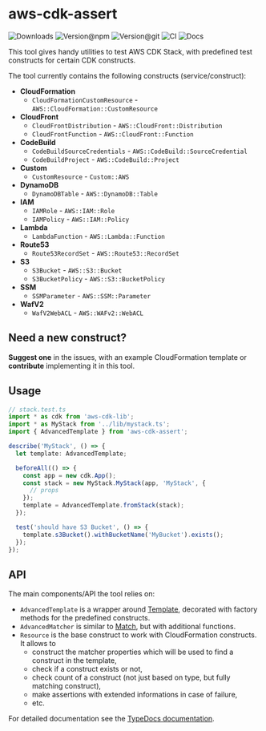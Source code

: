 # aws-cdk-assert

![Downloads](https://img.shields.io/npm/dw/aws-cdk-assert?style=flat-square) ![Version@npm](https://img.shields.io/npm/v/aws-cdk-assert?label=version%40npm&style=flat-square) ![Version@git](https://img.shields.io/github/package-json/v/szikszail/aws-cdk-assert/main?label=version%40git&style=flat-square) ![CI](https://img.shields.io/github/workflow/status/szikszail/aws-cdk-assert/CI/main?label=ci&style=flat-square) ![Docs](https://img.shields.io/github/workflow/status/szikszail/aws-cdk-assert/Docs/main?label=docs&style=flat-square)

This tool gives handy utilities to test AWS CDK Stack, with predefined test constructs for certain CDK constructs.

The tool currently contains the following constructs (service/construct):

* **CloudFormation**
  + `CloudFormationCustomResource` - `AWS::CloudFormation::CustomResource`
* **CloudFront**
  + `CloudFrontDistribution` - `AWS::CloudFront::Distribution`
  + `CloudFrontFunction` - `AWS::CloudFront::Function`
* **CodeBuild**
  + `CodeBuildSourceCredentials` - `AWS::CodeBuild::SourceCredential`
  + `CodeBuildProject` - `AWS::CodeBuild::Project`
* **Custom**
  + `CustomResource` - `Custom::AWS`
* **DynamoDB**
  + `DynamoDBTable` - `AWS::DynamoDB::Table`
* **IAM**
  + `IAMRole` - `AWS::IAM::Role`
  + `IAMPolicy` - `AWS::IAM::Policy`
* **Lambda**
  + `LambdaFunction` - `AWS::Lambda::Function`
* **Route53**
  + `Route53RecordSet` - `AWS::Route53::RecordSet`
* **S3**
  + `S3Bucket` - `AWS::S3::Bucket`
  + `S3BucketPolicy` - `AWS::S3::BucketPolicy`
* **SSM**
  + `SSMParameter` - `AWS::SSM::Parameter`
* **WafV2**
  + `WafV2WebACL` - `AWS::WAFv2::WebACL`

## Need a new construct?

**Suggest one** in the issues, with an example CloudFormation template or **contribute** implementing it in this tool.

## Usage

```typescript
// stack.test.ts
import * as cdk from 'aws-cdk-lib';
import * as MyStack from '../lib/mystack.ts';
import { AdvancedTemplate } from 'aws-cdk-assert';

describe('MyStack', () => {
  let template: AdvancedTemplate;

  beforeAll(() => {
    const app = new cdk.App();
    const stack = new MyStack.MyStack(app, 'MyStack', {
      // props
    });
    template = AdvancedTemplate.fromStack(stack);
  });

  test('should have S3 Bucket', () => {
    template.s3Bucket().withBucketName('MyBucket').exists();
  });
});
```

## API

The main components/API the tool relies on:

* `AdvancedTemplate` is a wrapper around [Template](https://docs.aws.amazon.com/cdk/api/v2/docs/aws-cdk-lib.assertions.Template.html), decorated with factory methods for the predefined constructs.
* `AdvancedMatcher` is similar to [Match](https://docs.aws.amazon.com/cdk/api/v2/docs/aws-cdk-lib.assertions.Match.html), but with additional functions.
* `Resource` is the base construct to work with CloudFormation constructs. It allows to
  + construct the matcher properties which will be used to find a construct in the template, 
  + check if a construct exists or not, 
  + check count of a construct (not just based on type, but fully matching construct), 
  + make assertions with extended informations in case of failure, 
  + etc.

For detailed documentation see the [TypeDocs documentation](https://szikszail.github.io/aws-cdk-assert/).
